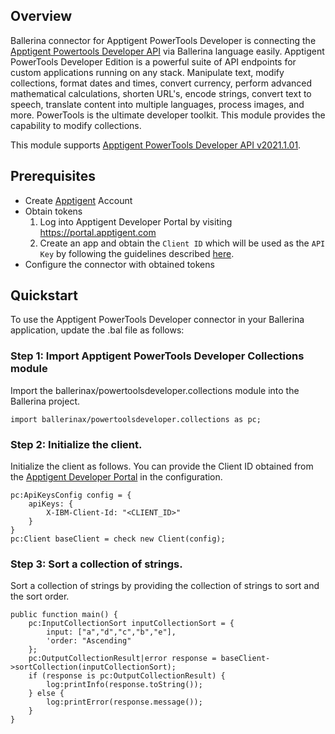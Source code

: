 ## Overview

Ballerina connector for Apptigent PowerTools Developer is connecting the [Apptigent Powertools Developer API](https://portal.apptigent.com/node/612) via Ballerina language easily. Apptigent PowerTools Developer Edition is a powerful suite of API endpoints for custom applications running on any stack. Manipulate text, modify collections, format dates and times, convert currency, perform advanced mathematical calculations, shorten URL's, encode strings, convert text to speech, translate content into multiple languages, process images, and more. PowerTools is the ultimate developer toolkit. This module provides the capability to modify collections.

This module supports [Apptigent PowerTools Developer API v2021.1.01](https://portal.apptigent.com/node/612).

## Prerequisites

* Create [Apptigent](https://portal.apptigent.com/user/register) Account
* Obtain tokens
    1. Log into Apptigent Developer Portal by visiting https://portal.apptigent.com
    2. Create an app and obtain the `Client ID` which will be used as the `API Key` by following the guidelines described [here]((https://portal.apptigent.com/start)).
* Configure the connector with obtained tokens
 
## Quickstart

To use the Apptigent PowerTools Developer connector in your Ballerina application, update the .bal file as follows:

### Step 1: Import Apptigent PowerTools Developer Collections module
Import the ballerinax/powertoolsdeveloper.collections module into the Ballerina project.
```ballerina
import ballerinax/powertoolsdeveloper.collections as pc;
```
### Step 2: Initialize the client.
Initialize the client as follows. You can provide the Client ID obtained from the [Apptigent Developer Portal](https://portal.apptigent.com) in the configuration.
```ballerina
pc:ApiKeysConfig config = {
    apiKeys: {
        X-IBM-Client-Id: "<CLIENT_ID>"
    }
}
pc:Client baseClient = check new Client(config);
```
### Step 3: Sort a collection of strings.
Sort a collection of strings by providing the collection of strings to sort and the sort order.

```ballerina
public function main() {
    pc:InputCollectionSort inputCollectionSort = {
        input: ["a","d","c","b","e"],
        'order: "Ascending"
    };
    pc:OutputCollectionResult|error response = baseClient->sortCollection(inputCollectionSort);
    if (response is pc:OutputCollectionResult) {
        log:printInfo(response.toString());
    } else {
        log:printError(response.message());
    }
}
``` 

